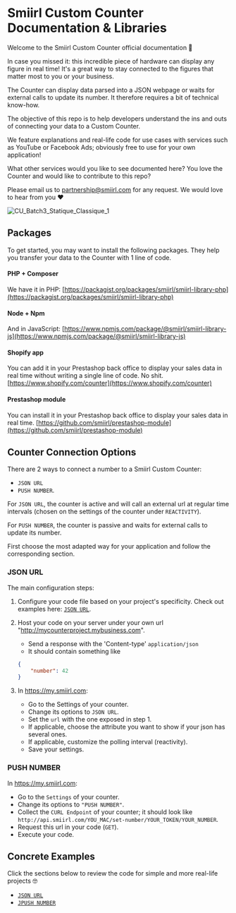 
# Smiirl Custom Counter Documentation & Libraries

Welcome to the Smiirl Custom Counter official documentation 🥁 

In case you missed it: this incredible piece of hardware can display any figure in real time! It's a great way to stay connected to the figures that matter most to you or your business.

The Counter can display data parsed into a JSON webpage or waits for external calls to update its number. It therefore requires a bit of technical know-how. 

The objective of this repo is to help developers understand the ins and outs of connecting your data to a Custom Counter. 

We feature explanations and real-life code for use cases with services such as YouTube or Facebook Ads; obviously free to use for your own application!


What other services would you like to see documented here? You love the Counter and would like to contribute to this repo? 

Please email us to partnership@smiirl.com for any request. We would love to hear from you ❤️


![CU_Batch3_Statique_Classique_1](https://user-images.githubusercontent.com/9904720/117823144-72ac3580-b26d-11eb-8f61-57e06192698c.jpeg)


## Packages
To get started, you may want to install the following packages. They help you transfer your data to the Counter with 1 line of code. 
#### PHP + Composer
We have it in PHP: [https://packagist.org/packages/smiirl/smiirl-library-php](https://packagist.org/packages/smiirl/smiirl-library-php)

#### Node + Npm
And in JavaScript: [https://www.npmjs.com/package/@smiirl/smiirl-library-js](https://www.npmjs.com/package/@smiirl/smiirl-library-js)  

#### Shopify app
You can add it in your Prestashop back office to display your sales data in real time without writing a single line of code. No shit.
[https://www.shopify.com/counter](https://www.shopify.com/counter)

#### Prestashop module
You can install it in your Prestashop back office to display your sales data in real time. 
[https://github.com/smiirl/prestashop-module](https://github.com/smiirl/prestashop-module)

## Counter Connection Options

There are 2 ways to connect a number to a Smiirl Custom Counter:
- `JSON URL` 
- `PUSH NUMBER`.

For `JSON URL`, the counter is active and will call an external url at regular time intervals 
(chosen on the settings of the counter under `REACTIVITY`).

For `PUSH NUMBER`, the counter is passive and waits for external calls to update its number.

First choose the most adapted way for your application and follow the corresponding section.

### JSON URL
The main configuration steps:
1. Configure your code file based on your project's specificity. Check out examples here: [`JSON URL`](/samples/JSON_URL_EXAMPLES.md).
2. Host your code on your server under your own url "http://mycounterproject.mybusiness.com".
    - Send a response with the 'Content-type' `application/json`
    - It should contain something like
    ```json 
    {
        "number": 42
    }
    ```
    
2. In https://my.smiirl.com:
    - Go to the Settings of your counter.
    - Change its options to `JSON URL`. 
    - Set the `url` with the one exposed in step 1.
    - If applicable, choose the attribute you want to show if your json has several ones.
    - If applicable, customize the polling interval (reactivity).
    - Save your settings.
    
### PUSH NUMBER
In https://my.smiirl.com:
- Go to the `Settings` of your counter.
- Change its options to `"PUSH NUMBER"`. 
- Collect the `CURL Endpoint` of your counter;
 it should look like 
```http://api.smiirl.com/YOU_MAC/set-number/YOUR_TOKEN/YOUR_NUMBER```. 
- Request this url in your code (`GET`).
- Execute your code.


## Concrete Examples
Click the sections below to review the code for simple and more real-life projects 🤓
- [`JSON URL`](/samples/JSON_URL_EXAMPLES.md)
- [`JPUSH NUMBER`](/samples/PUSH_NUMBER_EXAMPLES.md)
